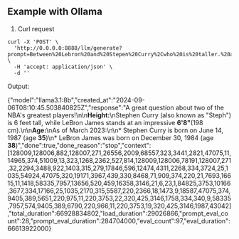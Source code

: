 ## Example with Ollama

1. Curl request

```
curl -X 'POST' \
  'http://0.0.0.0:8888/llm/generate?prompt=Between%20Lebron%20and%20Stepen%20Curry%2Cwho%20is%20taller.%20and%20how%20old%20are%20they' \
  -H 'accept: application/json' \
  -d ''
```

Output:

{"model":"llama3.1:8b","created_at":"2024-09-06T08:10:45.503840825Z","response":"A great question about two of the NBA's greatest players!\n\n**Height:**\nStephen Curry (also known as \"Steph\") is 6 feet tall, while LeBron James stands at an impressive **6'8\"**(198 cm).\n\n**Age:**\nAs of March 2023:\n\n* Stephen Curry is born on June 14, 1987 (age **35**)\n* LeBron James was born on December 30, 1984 (age **38**)","done":true,"done_reason":"stop","context":[128009,128006,882,128007,271,26556,2009,68557,323,3441,2821,47075,11,14965,374,51009,13,323,1268,2362,527,814,128009,128006,78191,128007,271,32,2294,3488,922,1403,315,279,17846,596,12474,4311,2268,334,3724,25,1035,54924,47075,320,19171,3967,439,330,8468,71,909,374,220,21,7693,16615,11,1418,58335,7957,13656,520,459,16358,3146,21,6,23,1,84825,3753,10166,3677,334,17166,25,1035,2170,315,5587,220,2366,18,1473,9,18587,47075,374,9405,389,5651,220,975,11,220,3753,22,320,425,3146,1758,334,340,9,58335,7957,574,9405,389,6790,220,966,11,220,3753,19,320,425,3146,1987,43042],"total_duration":66928834802,"load_duration":29026866,"prompt_eval_count":28,"prompt_eval_duration":284704000,"eval_count":97,"eval_duration":66613922000}
